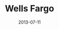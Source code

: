 ---
date: 2013-07-11
title: Wells Fargo
categories: gold
logo: /assets/images/sponsors/Wells Fargo_logo.jpg
www: https://www.wellsfargo.com/
---